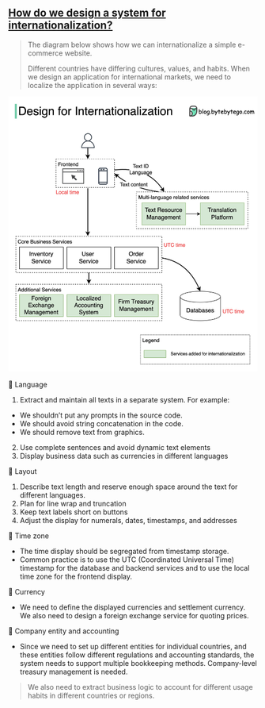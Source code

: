 ## [How do we design a system for internationalization?](https://twitter.com/alexxubyte/status/1534564641904263168)

> The diagram below shows how we can internationalize a simple e-commerce website.
> 
> Different countries have differing cultures, values, and habits. When we design an application for international markets, we need to localize the application in several ways:

![i18n](i18n.jpeg)

🔹 Language
1. Extract and maintain all texts in a separate system. For example: 
- We shouldn’t put any prompts in the source code.
- We should avoid string concatenation in the code.
- We should remove text from graphics.
2. Use complete sentences and avoid dynamic text elements
3. Display business data such as currencies in different languages

🔹 Layout
1. Describe text length and reserve enough space around the text for different languages.
2. Plan for line wrap and truncation
3. Keep text labels short on buttons
4. Adjust the display for numerals, dates, timestamps, and addresses

🔹 Time zone
- The time display should be segregated from timestamp storage.
- Common practice is to use the UTC (Coordinated Universal Time) timestamp for the database and backend services and to use the local time zone for the frontend display.

🔹 Currency
- We need to define the displayed currencies and settlement currency. We also need to design a foreign exchange service for quoting prices.

🔹 Company entity and accounting
- Since we need to set up different entities for individual countries, and these entities follow different regulations and accounting standards, the system needs to support multiple bookkeeping methods. Company-level treasury management is needed.

> We also need to extract business logic to account for different usage habits in different countries or regions.